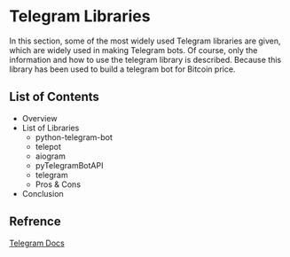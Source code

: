 # Telegram Libraries
In this section, some of the most widely used Telegram libraries are given, which are widely used in making Telegram bots. Of course, only the information and how to use the telegram library is described. Because this library has been used to build a telegram bot for Bitcoin price.
## List of Contents
* Overview
* List of Libraries
    * python-telegram-bot
    * telepot
    * aiogram
    * pyTelegramBotAPI
    * telegram
    * Pros & Cons
* Conclusion
## Refrence
[Telegram Docs](https://core.telegram.org/)
